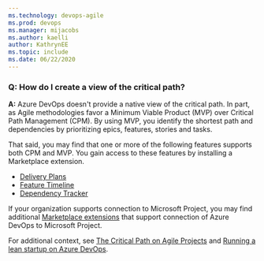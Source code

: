```yaml
---
ms.technology: devops-agile
ms.prod: devops
ms.manager: mijacobs
ms.author: kaelli
author: KathrynEE
ms.topic: include
ms.date: 06/22/2020
---
```



<a id="faq-critical-path" /> 

### Q: How do I create a view of the critical path? 

**A:** Azure DevOps doesn't provide a native view of the critical path. In part, as Agile methodologies favor a Minimum Viable Product (MVP) over Critical Path Management (CPM). By using MVP, you identify the shortest path and dependencies by prioritizing epics, features, stories and tasks.

That said, you may find that one or more of the following features supports both CPM and MVP. You gain access to these features by installing a Marketplace extension.
 
- [Delivery Plans](../plans/review-team-plans.md)
- [Feature Timeline](../extensions/feature-timeline.md)  
- [Dependency Tracker](../extensions/dependency-tracker.md)  

If your organization supports connection to Microsoft Project, you may find additional [Marketplace extensions](https://marketplace.visualstudio.com/search?target=AzureDevOps&category=Azure%20Boards&sortBy=Relevance) that support connection of Azure DevOps to Microsoft Project.  

For additional context, see [The Critical Path on Agile Projects](https://www.mountaingoatsoftware.com/blog/the-critical-path-on-agile-projects) and [Running a lean startup on Azure DevOps](https://medium.com/@giladkhen/running-a-lean-startup-on-azure-devops-5934ced2cc42).